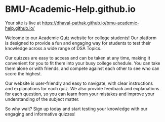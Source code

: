 # BMU-Academic-Help.github.io

Your site is live at https://dhaval-pathak.github.io/bmu-academic-help.github.io/



Welcome to our Academic Quiz website for college students! Our platform is designed to provide a fun and engaging way for students to test their knowledge across a wide range of DSA Topics.

Our quizzes are easy to access and can be taken at any time, making it convenient for you to fit them into your busy college schedule. You can take them alone or with friends, and compete against each other to see who can score the highest.

Our website is user-friendly and easy to navigate, with clear instructions and explanations for each quiz. We also provide feedback and explanations for each question, so you can learn from your mistakes and improve your understanding of the subject matter.

So why wait? Sign up today and start testing your knowledge with our engaging and informative quizzes!
